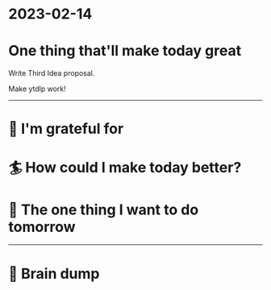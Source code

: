 # 2023-02-14

# One thing that'll make today great

Write Third Idea proposal.

Make ytdlp work!

---

# 🤗 I'm grateful for


# 🏄 How could I make today better?


# 🏹 The one thing I want to do tomorrow

---

# 💭 Brain dump
